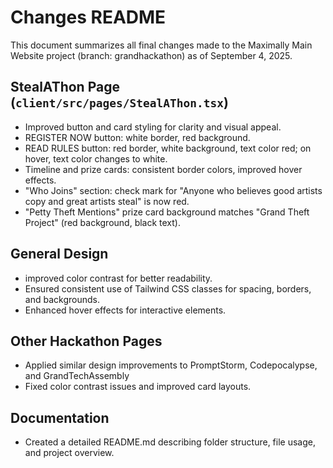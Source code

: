 # Changes README

This document summarizes all final changes made to the Maximally Main Website project (branch: grandhackathon) as of September 4, 2025.

## StealAThon Page (`client/src/pages/StealAThon.tsx`)
- Improved button and card styling for clarity and visual appeal.
- REGISTER NOW button: white border, red background.
- READ RULES button: red border, white background, text color red; on hover, text color changes to white.
- Timeline and prize cards: consistent border colors, improved hover effects.
- "Who Joins" section: check mark for "Anyone who believes good artists copy and great artists steal" is now red.
- "Petty Theft Mentions" prize card background matches "Grand Theft Project" (red background, black text).

## General Design
- improved color contrast for better readability.
- Ensured consistent use of Tailwind CSS classes for spacing, borders, and backgrounds.
- Enhanced hover effects for interactive elements.

## Other Hackathon Pages
- Applied similar design improvements to PromptStorm, Codepocalypse, and GrandTechAssembly
- Fixed color contrast issues and improved card layouts.

## Documentation
- Created a detailed README.md describing folder structure, file usage, and project overview.